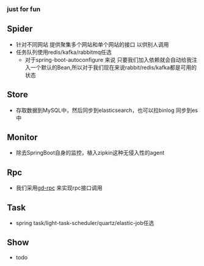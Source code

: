 ###   just for fun

## Spider

  - 针对不同网站 提供聚集多个网站和单个网站的接口 以供别人调用
  - 任务队列使用redis/kafka/rabbitmq任选
    - 对于spring-boot-autoconfigure 来说 只要我们加入依赖就会自动给我注入一个默认的Bean,所以对于我们现在来说rabbit/redis/kafka都是可用的状态
  
  
  
## Store

  -  存取数据到MySQL中，然后同步到elasticsearch，也可以拉binlog
     同步到es中
 
     
## Monitor
  - 除去SpringBoot自身的监控，植入zipkin这种无侵入性的agent


## Rpc
  -  我们采用[gd-rpc](https://github.com/goudai/gd-rpc) 来实现rpc接口调用

## Task
  - spring task/light-task-scheduler/quartz/elastic-job任选   
     
## Show

  -  todo